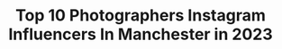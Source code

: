---
title: Top 10 Photographers Instagram Influencers In Manchester in 2023
description: >-
  Find top photographers Instagram influencers in Manchester in 2023. Most popular hashtags: #manchester #photographer #fujifilm.
platform: Instagram
hits: 43
text_top: See the most popular Instagram accounts on inBeat.
text_bottom: inBeat holds 43 Instagram influencers like this in Manchester, United Kingdom for you to contact.
profiles:
  - username: "ash.photographer"
    fullname: >-
      Ash Donelon
    bio: >-
      Club Photographer @manchesterunited
    location: "United Kingdom"
    followers: 18318
    engagement: 1651
    commentsToLikes: 0.012680
    id: ckaow8xgk7vh40i78gq53c7e5
    verified: false
    hashtags: "#pellistri, #muwomen, #unitedreview, #reddevils"
  - username: "joydivision.forever"
    fullname: >-
      Ian Curtis Forever
    bio: >-
      Tribute page for fans🖤 Tag @joydivision.forever to be featured in stories and posts ✌🏻 Touching From A Distance #JoyDivisionDisorder Manchester UK 🇬🇧
    location: "United Kingdom"
    followers: 38653
    engagement: 663
    commentsToLikes: 0.009706
    id: ck137d1xsaxw70i19mafqo0ru
    verified: false
    hashtags: "#joydivision, #stephenmorris, #joydevotion, #iancurtis"
  - username: "gilbertoski"
    fullname: >-
      Gilberto Moleiro Papa
    bio: >-
      📸 Freelance Photographer 📍 Manchester, UK 📩 DM for Enquiries 🏷 Made in Venezuela 📷 Fujifilm X-T100
    location: "United Kingdom"
    followers: 4194
    engagement: 885
    commentsToLikes: 0.076689
    id: ck8td8hqc2byr0j7871mlk9k4
    verified: false
    hashtags: "#streetdreamsmag, #streets, #deceptive, #fujixclub"
  - username: "mattmcnulty_photo"
    fullname: >-
      Matt McNulty
    bio: >-
      Assistant Club Photographer at Manchester City 👕⚽️ 📍 City Football Academy 🗣 @mattmcnulty7
    location: "United Kingdom"
    followers: 13848
    engagement: 662
    commentsToLikes: 0.007597
    id: ck137ek0lb5h30i196qss2d0m
    verified: false
    hashtags: "#manchestercity, #sonya9ii, #mcwfc, #etihadstadium"
  - username: "tonyhunter_bw"
    fullname: >-
      Tony Hunter
    bio: >-
      Amateur black and white photographer from Manchester England
    location: "United Kingdom"
    followers: 9994
    engagement: 1923
    commentsToLikes: 0.030773
    id: ck8tdgsey38v40j786sok57xp
    verified: false
    hashtags: "#raw, #infrared, #longexposure, #fuji"
  - username: "supersi_aviation"
    fullname: >-
      Simon
    bio: >-
      Aviation photographer from Manchester. Inventor of #fullflapsfriday 📸 Sony A9 & A7RIV
    location: "United Kingdom"
    followers: 3349
    engagement: 1223
    commentsToLikes: 0.126412
    id: ck6tqoj1asqaa0j71a477kqop
    verified: false
    hashtags: "#instagram, #instagramers, #fujixt4, #a380"
  - username: "jimcravenfilm"
    fullname: >-
      Jim Craven
    bio: >-
      Filmmaker - Photographer Copenhagen - Manchester
    location: "United Kingdom"
    followers: 2340
    engagement: 922
    commentsToLikes: 0.029743
    id: ck139bm7ikhx30i19cft9494e
    verified: false
    hashtags: ""
  - username: "nymah__"
    fullname: >-
      nymah
    bio: >-
      UK • Model • Literature Student • Trainee Teacher Fashion Enthusiast & Lifestyle 🤍 @writtenbynymah @nymahkausarofficial - Email For Enquiries 💌
    location: "United Kingdom"
    followers: 11261
    engagement: 1016
    commentsToLikes: 0.036176
    id: ck6twibdhs5cq0j71im7udkjx
    verified: false
    hashtags: "#makeupoftheday, #makeuplooks, #outfitinspiration, #explore"
  - username: "kymagination_"
    fullname: >-
      Manchester Photographer
    bio: >-
      My name is Kym ☺️ Based in Liverpool/Manchester 📸Photographer & Videographer 📹 💍Weddings: @kym.photos 👩‍❤️‍👨 📥 DM to book a shoot 📥
    location: "United Kingdom"
    followers: 18233
    engagement: 752
    commentsToLikes: 0.027846
    id: ck8wge5zmh6my0j783u48jr87
    verified: false
    hashtags: "#itstartsontiktok, #ad"
  - username: "foodshak"
    fullname: >-
      Manchester Food Photographer
    bio: >-
      Manchester Food Photographer, Videographer and Food Stylist 📩 foodshakreviews@gmail.com
    location: "United Kingdom"
    followers: 23010
    engagement: 200
    commentsToLikes: 0.071910
    id: ck0w73pqvblox0i19p6gqevvw
    verified: false
    hashtags: "#foodstagram, #foodie, #manchester, #manchestereats"
---